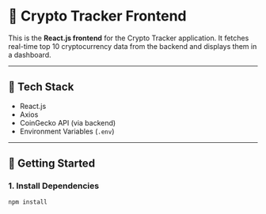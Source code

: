 # 🧿 Crypto Tracker Frontend

This is the **React.js frontend** for the Crypto Tracker application. It fetches real-time top 10 cryptocurrency data from the backend and displays them in a dashboard.

---

## 🔧 Tech Stack

- React.js
- Axios
- CoinGecko API (via backend)
- Environment Variables (`.env`)

---

## 🚀 Getting Started

### 1. Install Dependencies

```bash
npm install
